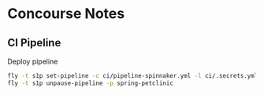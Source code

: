 # Concourse Notes

## CI Pipeline

Deploy pipeline

```bash
fly -t s1p set-pipeline -c ci/pipeline-spinnaker.yml -l ci/.secrets.yml -p spring-petclinic -n
fly -t s1p unpause-pipeline -p spring-petclinic
```
